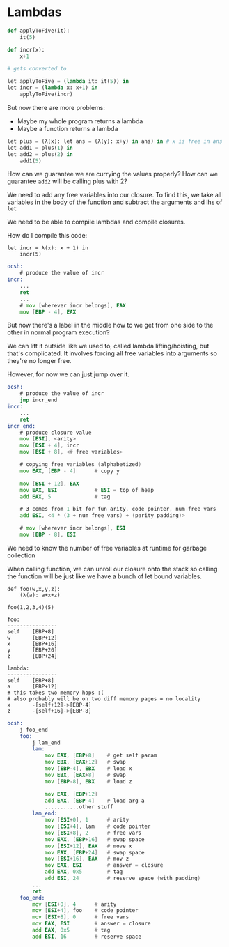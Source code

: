# Lambdas

```python
def applyToFive(it):
    it(5)

def incr(x):
    x+1

# gets converted to

let applyToFive = (lambda it: it(5)) in
let incr = (lambda x: x+1) in
    applyToFive(incr)
```

But now there are more problems:

* Maybe my whole program returns a lambda
* Maybe a function returns a lambda

```python
let plus = (λ(x): let ans = (λ(y): x+y) in ans) in # x is free in ans
let add1 = plus(1) in
let add2 = plus(2) in
    add1(5)
```

How can we guarantee we are currying the values properly? How can we guarantee `add2` will be calling plus with 2?

We need to add any free variables into our closure. To find this, we take all variables in the body of the function and subtract the arguments and lhs of `let`

We need to be able to compile lambdas and compile closures.

How do I compile this code:

```
let incr = λ(x): x + 1) in
    incr(5)
```

```asm
ocsh:
    # produce the value of incr
incr:
    ...
    ret
    ...
    # mov [wherever incr belongs], EAX
    mov [EBP - 4], EAX
```

But now there's a label in the middle how to we get from one side to the other in normal program execution?

We can lift it outside like we used to, called lambda lifting/hoisting, but that's complicated. It involves forcing all free variables into arguments so they're no longer free.

However, for now we can just jump over it.

```asm
ocsh:
    # produce the value of incr
    jmp incr_end
incr:
    ...
    ret
incr_end:
    # produce closure value
    mov [ESI], <arity>
    mov [ESI + 4], incr
    mov [ESI + 8], <# free variables>

    # copying free variables (alphabetized)
    mov EAX, [EBP - 4]      # copy y

    mov [ESI + 12], EAX
    mov EAX, ESI            # ESI = top of heap
    add EAX, 5              # tag

    # 3 comes from 1 bit for fun arity, code pointer, num free vars
    add ESI, <4 * (3 + num free vars) + (parity padding)>

    # mov [wherever incr belongs], ESI
    mov [EBP - 8], ESI
```

We need to know the number of free variables at runtime for garbage collection

When calling function, we can unroll our closure onto the stack so calling the function will be just like we have a bunch of let bound variables.

```
def foo(w,x,y,z):
    (λ(a): a+x+z)

foo(1,2,3,4)(5)
```

```
foo:
----------------
self    [EBP+8]
w       [EBP+12]
x       [EBP+16]
y       [EBP+20]
z       [EBP+24]

lambda:
----------------
self    [EBP+8]
a       [EBP+12]
# this takes two memory hops :(
# also probably will be on two diff memory pages = no locality
x       -[self+12]->[EBP-4]
z       -[self+16]->[EBP-8]
```

```asm
ocsh:
    j foo_end
    foo:
        j lam_end
        lam:
            mov EAX, [EBP+8]    # get self param
            mov EBX, [EAX+12]   # swap
            mov [EBP-4], EBX    # load x
            mov EBX, [EAX+8]    # swap
            mov [EBP-8], EBX    # load z

            mov EAX, [EBP+12]
            add EAX, [EBP-4]    # load arg a
            ...........other stuff
        lam_end:
            mov [ESI+0], 1      # arity
            mov [ESI+4], lam    # code pointer
            mov [ESI+8], 2      # free vars
            mov EAX, [EBP+16]   # swap space
            mov [ESI+12], EAX   # move x
            mov EAX, [EBP+24]   # swap space
            mov [ESI+16], EAX   # mov z
            mov EAX, ESI        # answer = closure
            add EAX, 0x5        # tag
            add ESI, 24         # reserve space (with padding)
        ...
        ret
    foo_end:
        mov [ESI+0], 4      # arity
        mov [ESI+4], foo    # code pointer
        mov [ESI+8], 0      # free vars
        mov EAX, ESI        # answer = closure
        add EAX, 0x5        # tag
        add ESI, 16         # reserve space
```